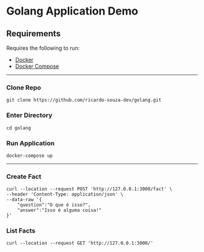 # Golang Application Demo

Requirements
------------

Requires the following to run:

  * [Docker][docker]
  * [Docker Compose][Docker Compose]


[docker]: https://docs.docker.com/get-docker/
[Docker Compose]: https://www.digitalocean.com/community/tutorials/how-to-install-and-use-docker-compose-on-ubuntu-20-04

------------

### Clone Repo

```
git clone https://github.com/ricardo-souza-dev/golang.git
```

### Enter Directory

```
cd golang
```

### Run Application

```
docker-compose up
```

------------

### Create Fact

```
curl --location --request POST 'http://127.0.0.1:3000/fact' \
--header 'Content-Type: application/json' \
--data-raw '{
    "question":"O que é isso?",
    "answer":"Isso é alguma coisa!"
}'
```

### List Facts

```
curl --location --request GET 'http://127.0.0.1:3000/'
```
